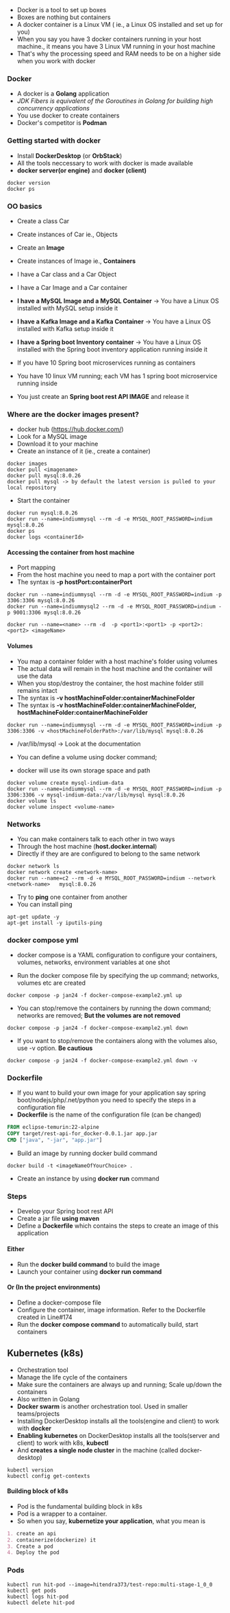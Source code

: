* Docker is a tool to set up boxes
* Boxes are nothing but containers
* A docker container is a Linux VM ( ie., a Linux OS installed and set up for you)
* When you say you have 3 docker containers running in your host machine., it means you have 3 Linux VM running in your host machine
* That's why the processing speed and RAM needs to be on a higher side when you work with docker

### Docker 

* A docker is a **Golang** application
* *JDK Fibers is equivalent of the Goroutines in Golang for building high concurrency applications*
* You use docker to create containers
* Docker's competitor is **Podman**

### Getting started with docker

* Install **DockerDesktop** (or **OrbStack**)
* All the tools neccessary to work with docker is made available
* **docker server(or engine)** and **docker (client)**

```
docker version
docker ps
```

### OO basics

* Create a class Car
* Create instances of Car ie., Objects

* Create an **Image**
* Create instances of Image ie., **Containers**

* I have a Car class and a Car Object
* I have a Car Image and a Car container

* **I have a MySQL Image and a MySQL Container** -> You have a Linux OS installed with MySQL setup inside it
* **I have a Kafka Image and a Kafka Container** -> You have a Linux OS installed with Kafka setup inside it
* **I have a Spring boot Inventory container** -> You have a Linux OS installed with the Spring boot inventory application running inside it
* If you have 10 Spring boot microservices running as containers
* You have 10 linux VM running; each VM has 1 spring boot microservice running inside
* You just create an **Spring boot rest API IMAGE** and release it


### Where are the docker images present?

* docker hub (https://hub.docker.com/)
* Look for a MySQL image
* Download it to your machine
* Create an instance of it (ie., create a container)

```
docker images
docker pull <imagename>
docker pull mysql:8.0.26
docker pull mysql -> by default the latest version is pulled to your local repository
```

* Start the container

```
docker run mysql:8.0.26
docker run --name=indiummysql --rm -d -e MYSQL_ROOT_PASSWORD=indium mysql:8.0.26
docker ps
docker logs <containerId>
```

#### Accessing the container from host machine

* Port mapping
* From the host machine you need to map a port with the container port
* The syntax is **-p hostPort:containerPort**

```
docker run --name=indiummysql --rm -d -e MYSQL_ROOT_PASSWORD=indium -p 3306:3306 mysql:8.0.26
docker run --name=indiummysql2 --rm -d -e MYSQL_ROOT_PASSWORD=indium -p 9001:3306 mysql:8.0.26
```

```
docker run --name=<name> --rm -d  -p <port1>:<port1> -p <port2>:<port2> <imageName>
```

#### Volumes

* You map a container folder with a host machine's folder using volumes
* The actual data will remain in the host machine and the container will use the data
* When you stop/destroy the container, the host machine folder still remains intact
* The syntax is **-v hostMachineFolder:containerMachineFolder**
* The syntax is **-v hostMachineFolder:containerMachineFolder, hostMachineFolder:containerMachineFolder**
 
```
docker run --name=indiummysql --rm -d -e MYSQL_ROOT_PASSWORD=indium -p 3306:3306 -v <hostMachineFolderPath>:/var/lib/mysql mysql:8.0.26
```

* /var/lib/mysql -> Look at the documentation


* You can define a volume using docker command;
* docker will use its own storage space and path

```
docker volume create mysql-indium-data
docker run --name=indiummysql --rm -d -e MYSQL_ROOT_PASSWORD=indium -p 3306:3306 -v mysql-indium-data:/var/lib/mysql mysql:8.0.26
docker volume ls
docker volume inspect <volume-name>
```


### Networks

* You can make containers talk to each other in two ways
* Through the host machine (**host.docker.internal**)
* Directly if they are are configured to belong to the same network


```
docker network ls
docker network create <network-name>
docker run --name=c2 --rm -d -e MYSQL_ROOT_PASSWORD=indium --network <network-name>   mysql:8.0.26
```			

* Try to **ping** one container from another
* You can install ping
```
apt-get update -y
apt-get install -y iputils-ping
```

### docker compose yml

* docker compose is a YAML configuration to configure your containers, volumes, networks, environment variables at one shot

* Run the docker compose file by specifying the up command; networks, volumes etc are created

```
docker compose -p jan24 -f docker-compose-example2.yml up
```

* You can stop/remove the containers by running the down command; networks are removed; **But the volumes are not removed**

```
docker compose -p jan24 -f docker-compose-example2.yml down
```

* If you want to stop/remove the containers along with the volumes also, use -v option. **Be cautious**

```
docker compose -p jan24 -f docker-compose-example2.yml down -v
```

### Dockerfile

* If you want to build your own image for your application say spring boot/nodejs/php/.net/python you need to specify the steps in a configuration file
* **Dockerfile** is the name of the configuration file (can be changed)

```Dockerfile
FROM eclipse-temurin:22-alpine
COPY target/rest-api-for_docker-0.0.1.jar app.jar
CMD ["java", "-jar", "app.jar"]
```

* Build an image by running docker build command

```
docker build -t <imageNameOfYourChoice> .
```

* Create an instance by using **docker run** command


### Steps

* Develop your Spring boot rest API
* Create a jar file **using maven** 
* Define a **Dockerfile** which contains the steps to create an image of this application

#### Either 

* Run the **docker build command** to build the image
* Launch your container using **docker run command**


#### Or (In the project environments)

* Define a docker-compose file 
* Configure the container, image information. Refer to the Dockerfile created in Line#174
* Run the **docker compose command** to automatically build, start containers 


## Kubernetes (k8s)

* Orchestration tool
* Manage the life cycle of the containers
* Make sure the containers are always up and running; Scale up/down the containers
* Also written in Golang
* **Docker swarm** is another orchestration tool. Used in smaller teams/projects
* Installing DockerDesktop installs all the tools(engine and client) to work with **docker**
* **Enabling kubernetes** on DockerDesktop installs all the tools(server and client) to work with k8s, **kubectl**
* And **creates a single node cluster** in the machine (called docker-desktop)

```
kubectl version
kubectl config get-contexts
```

#### Building block of k8s


* Pod is the fundamental building block in k8s
* Pod is a wrapper to a container.
* So when you say, **kubernetize your application**, what you mean is 

```markdown
1. create an api
2. containerize(dockerize) it
3. Create a pod
4. Deploy the pod
```

### Pods

```
kubectl run hit-pod --image=hitendra373/test-repo:multi-stage-1_0_0
kubectl get pods
kubectl logs hit-pod
kubectl delete hit-pod
```













